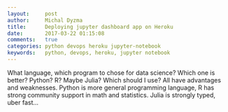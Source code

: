 ```yaml
---
layout:     post
author:     Michal Dyzma
title:      Deploying jupyter dashboard app on Heroku
date:       2017-03-22 01:15:08
comments:   true
categories: python devops heroku jupyter-notebook
keywords:   python, devops, heroku, jupyter notebook
---
```



What language, which program to chose for data science? Which one is better? Python? R? Maybe Julia? Which should I use? All have advantages and weaknesses. Python is more general programming language, R has strong community support in math and statistics. Julia is strongly typed, uber fast...
